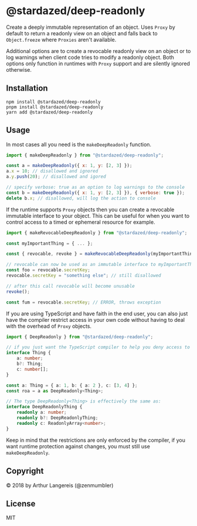 @stardazed/deep-readonly
========================
Create a deeply immutable representation of an object. Uses `Proxy` by default
to return a readonly view on an object and falls back to `Object.freeze` where
`Proxies` aren't available.

Additional options are to create a revocable readonly view on an object or to
log warnings when client code tries to modify a readonly object. Both options
only function in runtimes with `Proxy` support and are silently ignored otherwise.

Installation
------------
```
npm install @stardazed/deep-readonly
pnpm install @stardazed/deep-readonly
yarn add @stardazed/deep-readonly
```

Usage
-----
In most cases all you need is the `makeDeepReadonly` function.

```js
import { makeDeepReadonly } from "@stardazed/deep-readonly";

const a = makeDeepReadonly({ x: 1, y: [2, 3] });
a.x = 10; // disallowed and ignored
a.y.push(20); // disallowed and igored

// specify verbose: true as an option to log warnings to the console
const b = makeDeepReadonly({ x: 1, y: [2, 3] }), { verbose: true });
delete b.x; // disallowed, will log the action to console
```

If the runtime supports `Proxy` objects then you can create a revocable
immutable interface to your object. This can be useful for when you 
want to control access to a timed or ephemeral resource for example.

```js
import { makeRevocableDeepReadonly } from "@stardazed/deep-readonly";

const myImportantThing = { ... };

const { revocable, revoke } = makeRevocableDeepReadonly(myImportantThing);

// revocable can now be used as an immutable interface to myImportantThing, e.g.:
const foo = revocable.secretKey;
revocable.secretKey = "something else"; // still disallowed

// after this call revocable will become unusable
revoke();

const fum = revocable.secretKey; // ERROR, throws exception
```

If you are using TypeScript and have faith in the end user, you can also just
have the compiler restrict access in your own code without having to deal
with the overhead of `Proxy` objects.

```ts
import { DeepReadonly } from "@stardazed/deep-readonly";

// if you just want the TypeScript compiler to help you deny access to objects.
interface Thing {
	a: number;
	b?: Thing;
	c: number[]; 
}

const a: Thing = { a: 1, b: { a: 2 }, c: [3, 4] };
const roa = a as DeepReadonly<Thing>;

// The type DeepReadonly<Thing> is effectively the same as:
interface DeepReadonlyThing {
	readonly a: number;
	readonly b?: DeepReadonlyThing;
	readonly c: ReadonlyArray<number>;
}
```
Keep in mind that the restrictions are only enforced by the compiler, if you want
runtime protection against changes, you must still use `makeDeepReadonly`.

Copyright
---------
© 2018 by Arthur Langereis (@zenmumbler)

License
-------
MIT
